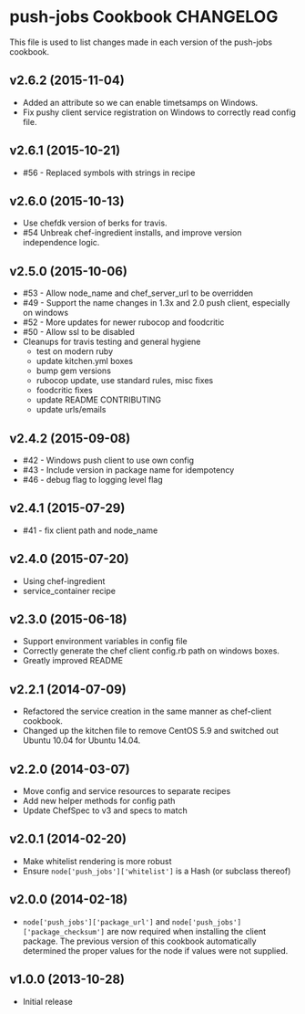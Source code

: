 push-jobs Cookbook CHANGELOG
============================
This file is used to list changes made in each version of the push-jobs cookbook.

v2.6.2 (2015-11-04)
-------------------
- Added an attribute so we can enable timetsamps on Windows.
- Fix pushy client service registration on Windows to correctly read config file.

v2.6.1 (2015-10-21)
-------------------
- #56 - Replaced symbols with strings in recipe

v2.6.0 (2015-10-13)
-------------------
- Use chefdk version of berks for travis.
- #54 Unbreak chef-ingredient installs, and improve version
  independence logic.

v2.5.0 (2015-10-06)
-------------------
- #53 - Allow node\_name and chef\_server\_url to be overridden
- #49 - Support the name changes in 1.3x and 2.0 push client,
  especially on windows
- #52 - More updates for newer rubocop and foodcritic
- #50 - Allow ssl to be disabled
- Cleanups for travis testing and general hygiene
  - test on modern ruby
  - update kitchen.yml boxes
  - bump gem versions
  - rubocop update, use standard rules, misc fixes
  - foodcritic fixes
  - update README CONTRIBUTING
  - update urls/emails


v2.4.2 (2015-09-08)
-------------------
- #42 - Windows push client to use own config
- #43 - Include version in package name for idempotency
- #46 - debug flag to logging level flag

v2.4.1 (2015-07-29)
-------------------
- #41 - fix client path and node_name

v2.4.0 (2015-07-20)
-------------------
- Using chef-ingredient
- service_container recipe

v2.3.0 (2015-06-18)
-------------------
- Support environment variables in config file
- Correctly generate the chef client config.rb path on windows boxes.
- Greatly improved README

v2.2.1 (2014-07-09)
-------------------
- Refactored the service creation in the same manner as chef-client cookbook.
- Changed up the kitchen file to remove CentOS 5.9 and switched out Ubuntu 10.04 for Ubuntu 14.04.

v2.2.0 (2014-03-07)
-------------------
- Move config and service resources to separate recipes
- Add new helper methods for config path
- Update ChefSpec to v3 and specs to match

v2.0.1 (2014-02-20)
-------------------
- Make whitelist rendering is more robust
- Ensure `node['push_jobs']['whitelist']` is a Hash (or subclass
  thereof)

v2.0.0 (2014-02-18)
-------------------
- `node['push_jobs']['package_url']` and
  `node['push_jobs']['package_checksum']` are now required when
  installing the client package.  The previous version of this
  cookbook automatically determined the proper values for the node if
  values were not supplied.

v1.0.0 (2013-10-28)
-------------------
- Initial release
